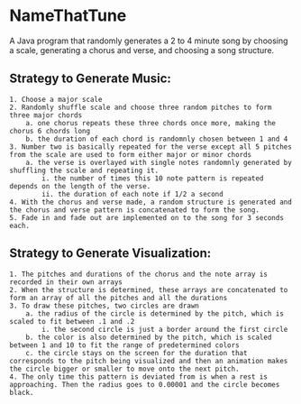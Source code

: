 # NameThatTune

A Java program that randomly generates a 2 to 4 minute song by choosing a scale, generating a chorus and verse, and choosing a song structure.

## Strategy to Generate Music:
	1. Choose a major scale 
	2. Randomly shuffle scale and choose three random pitches to form three major chords
		a. one chorus repeats these three chords once more, making the chorus 6 chords long
		b. the duration of each chord is randomnly chosen between 1 and 4
	3. Number two is basically repeated for the verse except all 5 pitches from the scale are used to form either major or minor chords
		a. the verse is overlayed with single notes randomnly generated by shuffling the scale and repeating it.
			i. the number of times this 10 note pattern is repeated depends on the length of the verse.
			ii. the duration of each note if 1/2 a second 
	4. With the chorus and verse made, a random structure is generated and the chorus and verse pattern is concatenated to form the song.
	5. Fade in and fade out are implemented on to the song for 3 seconds each.
	
## Strategy to Generate Visualization:
	1. The pitches and durations of the chorus and the note array is recorded in their own arrays
	2. When the structure is determined, these arrays are concatenated to form an array of all the pitches and all the durations 
	3. To draw these pitches, two circles are drawn 
		a. the radius of the circle is determined by the pitch, which is scaled to fit between .1 and .2
			i. the second circle is just a border around the first circle
		b. the color is also determined by the pitch, which is scaled between 1 and 10 to fit the range of predetermined colors
		c. the circle stays on the screen for the duration that corresponds to the pitch being visualized and then an animation makes the circle bigger or smaller to move onto the next pitch.
 	4. The only time this pattern is deviated from is when a rest is approaching. Then the radius goes to 0.00001 and the circle becomes black. 
